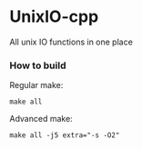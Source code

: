 # UnixIO-cpp
All unix IO functions in one place

### How to build
Regular make:
```
make all
```
Advanced make:
```
make all -j5 extra="-s -O2"
```
